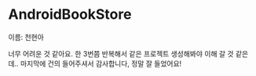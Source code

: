# AndroidBookStore
이름: 천현아

너무 어려운 것 같아요. 한 3번쯤 반복해서 같은 프로젝트 생성해봐야 이해 갈 것 같은데..
마지막에 건의 들어주셔서 감사합니다, 정말 잘 들었어요!

